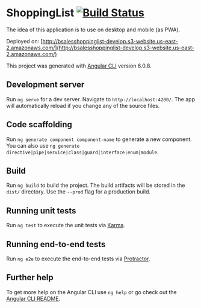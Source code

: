 # ShoppingList [![Build Status](https://travis-ci.org/bsalesc/shopping_list.svg?branch=develop)](https://travis-ci.org/bsalesc/shopping_list)

The idea of this application is to use on desktop and mobile (as PWA).

Deployed on: [http://bsalesshoppinglist-develop.s3-website.us-east-2.amazonaws.com/](http://bsalesshoppinglist-develop.s3-website.us-east-2.amazonaws.com/)

This project was generated with [Angular CLI](https://github.com/angular/angular-cli) version 6.0.8.

## Development server

Run `ng serve` for a dev server. Navigate to `http://localhost:4200/`. The app will automatically reload if you change any of the source files.

## Code scaffolding

Run `ng generate component component-name` to generate a new component. You can also use `ng generate directive|pipe|service|class|guard|interface|enum|module`.

## Build

Run `ng build` to build the project. The build artifacts will be stored in the `dist/` directory. Use the `--prod` flag for a production build.

## Running unit tests

Run `ng test` to execute the unit tests via [Karma](https://karma-runner.github.io).

## Running end-to-end tests

Run `ng e2e` to execute the end-to-end tests via [Protractor](http://www.protractortest.org/).

## Further help

To get more help on the Angular CLI use `ng help` or go check out the [Angular CLI README](https://github.com/angular/angular-cli/blob/master/README.md).
